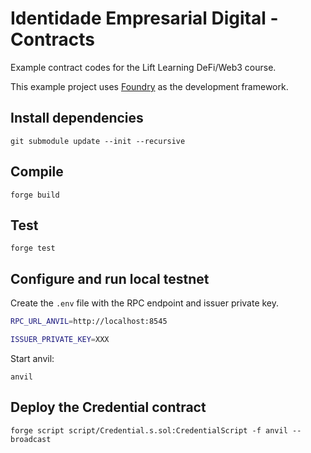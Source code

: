 # Identidade Empresarial Digital - Contracts
Example contract codes for the Lift Learning DeFi/Web3 course. 

This example project uses [Foundry](https://getfoundry.sh/) as the development framework.

## Install dependencies

 ```
 git submodule update --init --recursive
 ```

## Compile

```
forge build
```

## Test

```
forge test
```

## Configure and run local testnet
Create the `.env` file with the RPC endpoint and issuer private key.

```bash
RPC_URL_ANVIL=http://localhost:8545

ISSUER_PRIVATE_KEY=XXX
```

Start anvil:

```
anvil
```

## Deploy the Credential contract

```
forge script script/Credential.s.sol:CredentialScript -f anvil --broadcast
```